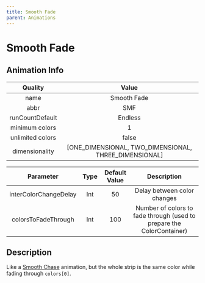 ```yaml
---
title: Smooth Fade
parent: Animations
---
```


<!-- THIS FILE IS AUTOMATICALLY GENERATED -->
<!-- MAKE CHANGES TO THE AnimationInfo INSTANCE ASSOCIATED WITH THIS ANIMATION -->

# Smooth Fade

## Animation Info

|Quality|Value|
|:-:|:-:|
|name|Smooth Fade|
|abbr|SMF|
|runCountDefault|Endless|
|minimum colors|1|
|unlimited colors|false|
|dimensionality|[ONE_DIMENSIONAL, TWO_DIMENSIONAL, THREE_DIMENSIONAL]|

|Parameter|Type|Default Value|Description|
|:-:|:-:|:-:|:-:|
|interColorChangeDelay|Int|50|Delay between color changes|
|colorsToFadeThrough|Int|100|Number of colors to fade through (used to prepare the ColorContainer)|

## Description
Like a [Smooth Chase](Smooth-Chase) animation, but the whole strip is the same color while fading through `colors[0]`.

